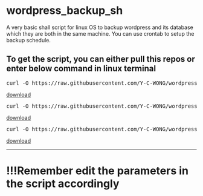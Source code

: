 # wordpress_backup_sh

A very basic shall script for linux OS to backup wordpress and its database which they are both in the same machine.
You can use crontab to setup the backup schedule.

To get the script, you can either pull this repos or enter below command in linux terminal
---------------------

<pre>curl -O https://raw.githubusercontent.com/Y-C-WONG/wordpress_backup_and_restore_sh/main/wp_config.sh  </pre>
[download](https://raw.githubusercontent.com/Y-C-WONG/wordpress_backup_and_restore_sh/main/wp_config.sh)

<pre>curl -O https://raw.githubusercontent.com/Y-C-WONG/wordpress_backup_and_restore_sh/main/wordpress_backup.sh  </pre>
[download](https://raw.githubusercontent.com/Y-C-WONG/wordpress_backup_and_restore_sh/main/wordpress_backup.sh)

<pre>curl -O https://raw.githubusercontent.com/Y-C-WONG/wordpress_backup_and_restore_sh/main/wordpress_restore.sh  </pre>
[download](https://raw.githubusercontent.com/Y-C-WONG/wordpress_backup_and_restore_sh/main/wordpress_restore.sh)

--------------------

# !!!Remember edit the parameters in the script accordingly
